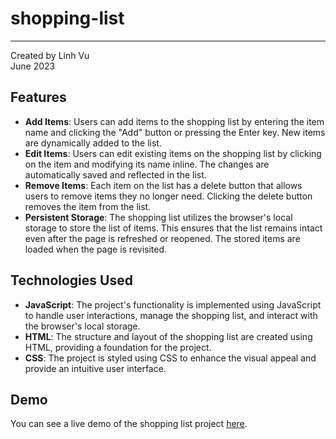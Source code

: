 # shopping-list
---

Created by Linh Vu <br>
June 2023

## Features

- **Add Items**: Users can add items to the shopping list by entering the item name and clicking the "Add" button or pressing the Enter key. New items are dynamically added to the list.
- **Edit Items**: Users can edit existing items on the shopping list by clicking on the item and modifying its name inline. The changes are automatically saved and reflected in the list.
- **Remove Items**: Each item on the list has a delete button that allows users to remove items they no longer need. Clicking the delete button removes the item from the list.
- **Persistent Storage**: The shopping list utilizes the browser's local storage to store the list of items. This ensures that the list remains intact even after the page is refreshed or reopened. The stored items are loaded when the page is revisited.

## Technologies Used

- **JavaScript**: The project's functionality is implemented using JavaScript to handle user interactions, manage the shopping list, and interact with the browser's local storage.
- **HTML**: The structure and layout of the shopping list are created using HTML, providing a foundation for the project.
- **CSS**: The project is styled using CSS to enhance the visual appeal and provide an intuitive user interface.

## Demo

You can see a live demo of the shopping list project [here](https://lynhvu.github.io/shopping-list/).

